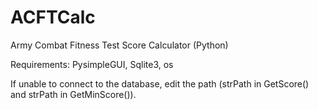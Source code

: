 # ACFTCalc
Army Combat Fitness Test Score Calculator (Python)

Requirements: PysimpleGUI, Sqlite3, os

If unable to connect to the database, edit the path (strPath in GetScore() and strPath in GetMinScore()).
